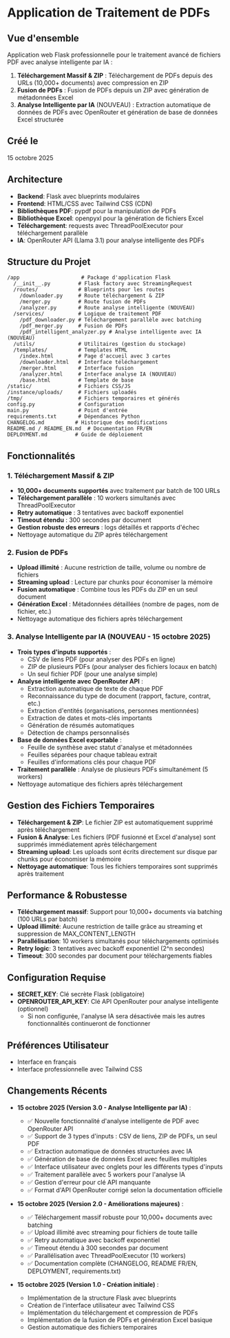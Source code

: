 # Application de Traitement de PDFs

## Vue d'ensemble
Application web Flask professionnelle pour le traitement avancé de fichiers PDF avec analyse intelligente par IA :
1. **Téléchargement Massif & ZIP** : Téléchargement de PDFs depuis des URLs (10,000+ documents) avec compression en ZIP
2. **Fusion de PDFs** : Fusion de PDFs depuis un ZIP avec génération de métadonnées Excel
3. **Analyse Intelligente par IA** (NOUVEAU) : Extraction automatique de données de PDFs avec OpenRouter et génération de base de données Excel structurée

## Créé le
15 octobre 2025

## Architecture
- **Backend**: Flask avec blueprints modulaires
- **Frontend**: HTML/CSS avec Tailwind CSS (CDN)
- **Bibliothèques PDF**: pypdf pour la manipulation de PDFs
- **Bibliothèque Excel**: openpyxl pour la génération de fichiers Excel
- **Téléchargement**: requests avec ThreadPoolExecutor pour téléchargement parallèle
- **IA**: OpenRouter API (Llama 3.1) pour analyse intelligente des PDFs

## Structure du Projet
```
/app                    # Package d'application Flask
  /__init__.py         # Flask factory avec StreamingRequest
  /routes/             # Blueprints pour les routes
    /downloader.py     # Route téléchargement & ZIP
    /merger.py         # Route fusion de PDFs
    /analyzer.py       # Route analyse intelligente (NOUVEAU)
  /services/           # Logique de traitement PDF
    /pdf_downloader.py # Téléchargement parallèle avec batching
    /pdf_merger.py     # Fusion de PDFs
    /pdf_intelligent_analyzer.py # Analyse intelligente avec IA (NOUVEAU)
  /utils/              # Utilitaires (gestion du stockage)
  /templates/          # Templates HTML
    /index.html        # Page d'accueil avec 3 cartes
    /downloader.html   # Interface téléchargement
    /merger.html       # Interface fusion
    /analyzer.html     # Interface analyse IA (NOUVEAU)
    /base.html         # Template de base
/static/               # Fichiers CSS/JS
/instance/uploads/     # Fichiers uploadés
/tmp/                  # Fichiers temporaires et générés
config.py              # Configuration
main.py                # Point d'entrée
requirements.txt       # Dépendances Python
CHANGELOG.md          # Historique des modifications
README.md / README_EN.md  # Documentation FR/EN
DEPLOYMENT.md         # Guide de déploiement
```

## Fonctionnalités

### 1. Téléchargement Massif & ZIP
- **10,000+ documents supportés** avec traitement par batch de 100 URLs
- **Téléchargement parallèle** : 10 workers simultanés avec ThreadPoolExecutor
- **Retry automatique** : 3 tentatives avec backoff exponentiel
- **Timeout étendu** : 300 secondes par document
- **Gestion robuste des erreurs** : logs détaillés et rapports d'échec
- Nettoyage automatique du ZIP après téléchargement

### 2. Fusion de PDFs
- **Upload illimité** : Aucune restriction de taille, volume ou nombre de fichiers
- **Streaming upload** : Lecture par chunks pour économiser la mémoire
- **Fusion automatique** : Combine tous les PDFs du ZIP en un seul document
- **Génération Excel** : Métadonnées détaillées (nombre de pages, nom de fichier, etc.)
- Nettoyage automatique des fichiers après téléchargement

### 3. Analyse Intelligente par IA (NOUVEAU - 15 octobre 2025)
- **Trois types d'inputs supportés** :
  - CSV de liens PDF (pour analyser des PDFs en ligne)
  - ZIP de plusieurs PDFs (pour analyser des fichiers locaux en batch)
  - Un seul fichier PDF (pour une analyse simple)
- **Analyse intelligente avec OpenRouter API** :
  - Extraction automatique de texte de chaque PDF
  - Reconnaissance du type de document (rapport, facture, contrat, etc.)
  - Extraction d'entités (organisations, personnes mentionnées)
  - Extraction de dates et mots-clés importants
  - Génération de résumés automatiques
  - Détection de champs personnalisés
- **Base de données Excel exportable** :
  - Feuille de synthèse avec statut d'analyse et métadonnées
  - Feuilles séparées pour chaque tableau extrait
  - Feuilles d'informations clés pour chaque PDF
- **Traitement parallèle** : Analyse de plusieurs PDFs simultanément (5 workers)
- Nettoyage automatique des fichiers après téléchargement

## Gestion des Fichiers Temporaires
- **Téléchargement & ZIP**: Le fichier ZIP est automatiquement supprimé après téléchargement
- **Fusion & Analyse**: Les fichiers (PDF fusionné et Excel d'analyse) sont supprimés immédiatement après téléchargement
- **Streaming upload**: Les uploads sont écrits directement sur disque par chunks pour économiser la mémoire
- **Nettoyage automatique**: Tous les fichiers temporaires sont supprimés après traitement

## Performance & Robustesse
- **Téléchargement massif**: Support pour 10,000+ documents via batching (100 URLs par batch)
- **Upload illimité**: Aucune restriction de taille grâce au streaming et suppression de MAX_CONTENT_LENGTH
- **Parallélisation**: 10 workers simultanés pour téléchargements optimisés
- **Retry logic**: 3 tentatives avec backoff exponentiel (2^n secondes)
- **Timeout**: 300 secondes par document pour téléchargements fiables

## Configuration Requise
- **SECRET_KEY**: Clé secrète Flask (obligatoire)
- **OPENROUTER_API_KEY**: Clé API OpenRouter pour analyse intelligente (optionnel)
  - Si non configurée, l'analyse IA sera désactivée mais les autres fonctionnalités continueront de fonctionner

## Préférences Utilisateur
- Interface en français
- Interface professionnelle avec Tailwind CSS

## Changements Récents
- **15 octobre 2025 (Version 3.0 - Analyse Intelligente par IA)** :
  - ✅ Nouvelle fonctionnalité d'analyse intelligente de PDF avec OpenRouter API
  - ✅ Support de 3 types d'inputs : CSV de liens, ZIP de PDFs, un seul PDF
  - ✅ Extraction automatique de données structurées avec IA
  - ✅ Génération de base de données Excel avec feuilles multiples
  - ✅ Interface utilisateur avec onglets pour les différents types d'inputs
  - ✅ Traitement parallèle avec 5 workers pour l'analyse IA
  - ✅ Gestion d'erreur pour clé API manquante
  - ✅ Format d'API OpenRouter corrigé selon la documentation officielle

- **15 octobre 2025 (Version 2.0 - Améliorations majeures)** :
  - ✅ Téléchargement massif robuste pour 10,000+ documents avec batching
  - ✅ Upload illimité avec streaming pour fichiers de toute taille
  - ✅ Retry automatique avec backoff exponentiel
  - ✅ Timeout étendu à 300 secondes par document
  - ✅ Parallélisation avec ThreadPoolExecutor (10 workers)
  - ✅ Documentation complète (CHANGELOG, README FR/EN, DEPLOYMENT, requirements.txt)
  
- **15 octobre 2025 (Version 1.0 - Création initiale)** :
  - Implémentation de la structure Flask avec blueprints
  - Création de l'interface utilisateur avec Tailwind CSS
  - Implémentation du téléchargement et compression de PDFs
  - Implémentation de la fusion de PDFs et génération Excel basique
  - Gestion automatique des fichiers temporaires
